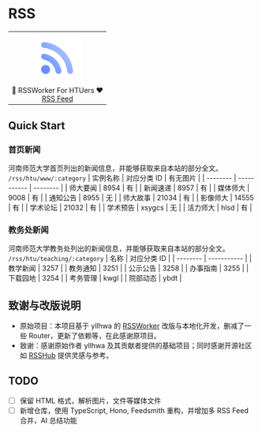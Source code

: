 # RSS

<table align="center">
    <tr>
        <td align="center" valign="middle">
            <img src="assets/icon.svg" alt="HackHTU icon" width="100" height="100" />
        </td>
    </tr>
    <tr>
        <td align="center" valign="middle">
            📰 RSSWorker For HTUers ❤️ <br>
						<a href="https://rss.htu.me">RSS Feed</a>
        </td>
    </tr>
</table>

## Quick Start

### 首页新闻

河南师范大学首页列出的新闻信息，并能够获取来自本站的部分全文。
`/rss/htu/www/:category`
| 实例名称 | 对应分类 ID | 有无图片 |
| -------- | ----------- | -------- |
| 师大要闻 | 8954 | 有 |
| 新闻速递 | 8957 | 有 |
| 媒体师大 | 9008 | 有 |
| 通知公告 | 8955 | 无 |
| 师大故事 | 21034 | 有 |
| 影像师大 | 14555 | 有 |
| 学术论坛 | 21032 | 有 |
| 学术预告 | xsygcs | 无 |
| 活力师大 | hlsd | 有 |

### 教务处新闻

河南师范大学教务处列出的新闻信息，并能够获取来自本站的部分全文。
`/rss/htu/teaching/:category`
| 名称 | 对应分类 ID |
| -------- | ----------- |
| 教学新闻 | 3257 |
| 教务通知 | 3251 |
| 公示公告 | 3258 |
| 办事指南 | 3255 |
| 下载园地 | 3254 |
| 考务管理 | kwgl |
| 院部动态 | ybdt |

## 致谢与改版说明

- 原始项目：本项目基于 yllhwa 的 [RSSWorker](https://github.com/yllhwa/RSSWorker) 改版与本地化开发，删减了一些 Router，更新了依赖等，在此感谢原项目。
- 致谢：感谢原始作者 yllhwa 及其贡献者提供的基础项目；同时感谢开源社区如 [RSSHub](https://github.com/DIYgod/RSSHub) 提供灵感与参考。


## TODO

- [ ] 保留 HTML 格式，解析图片，文件等媒体文件
- [ ] 新增仓库，使用 TypeScript, Hono, Feedsmith 重构，并增加多 RSS Feed 合并，AI 总结功能
